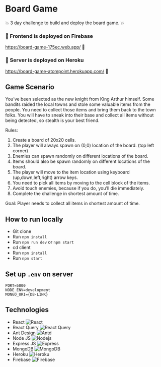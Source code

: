 # Board Game
:boom: 3 day challenge to build and deploy the board game. :boom: 

### :pushpin: Frontend is deployed on Firebase
https://board-game-175ec.web.app/ :pushpin:

### :pushpin: Server is deployed on Heroku
https://board-game-atompoint.herokuapp.com/ :pushpin:

## Game Scenario
You’ve been selected as the new knight from King Arthur himself. Some bandits raided the local towns and stole some valuable items from the people. You need to collect those items and bring them back to the town folks.
You will have to sneak into their base and collect all items without being detected, so stealth is your best friend.

Rules:
1. Create a board of 20x20 cells.
2. The player will always spawn on (0,0) location of the board. (top left corner)
3. Enemies can spawn randomly on different locations of the board.
4. Items should also be spawn randomly on different locations of the board.
5. The player will move to the item location using keyboard (up,down,left,right) arrow keys.
6. You need to pick all items by moving to the cell block of the items.
7. Avoid touch enemies, because if you do, you’ll die immediately.
8. Complete the challenge in shortest amount of time.

Goal: Player needs to collect all items in shortest amount of time.

## How to run locally
- Git clone
- Run `npm install`
- Run `npm run dev` or `npm start`
- cd client
- Run `npm install`
- Run `npm start`

## Set up `.env` on server
```
PORT=5000
NODE_ENV=development
MONGO_URI={DB-LINK}
```

## Technologies
- React <img alt="React" src="https://img.shields.io/badge/-React-45b8d8?style=flat-square&logo=react&logoColor=white" />
- React Query <img alt="React Query" src="https://img.shields.io/badge/-React%20Query-FF4154?style=flat-square&logo=reactquery&logoColor=white" />
- Ant Design <img alt="Antd" src="https://img.shields.io/badge/-Ant%20Design-0170FE?style=flat-square&logo=antdesign&logoColor=white" />
- Node JS <img alt="Nodejs" src="https://img.shields.io/badge/-Nodejs-43853d?style=flat-square&logo=Node.js&logoColor=white" />
- Express JS <img alt="Express" src="https://img.shields.io/badge/-Express-000000?style=flat-square&logo=express&logoColor=white" />
- MongoDB <img alt="MongoDB" src="https://img.shields.io/badge/-MongoDB-13aa52?style=flat-square&logo=mongodb&logoColor=white" />
- Heroku <img alt="Heroku" src="https://img.shields.io/badge/-Heroku-430098?style=flat-square&logo=heroku&logoColor=white" />
- Firebase <img alt="Firebase" src="https://img.shields.io/badge/-Firebase-FFCA28?style=flat-square&logo=firebase&logoColor=black" />
